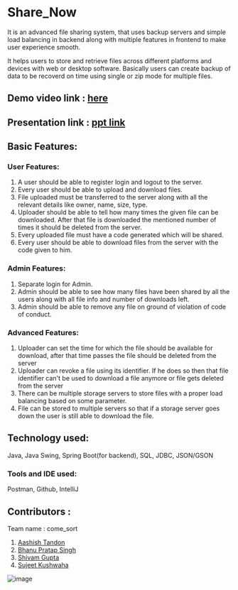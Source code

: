 # Share_Now
It is an advanced file sharing system, that uses backup servers and simple load balancing in backend along with multiple features in frontend to make user experience smooth.

It helps users to store and retrieve files across different platforms and devices with web or desktop software. Basically users can create backup of data to be recoverd on time using single or zip mode for multiple files.

## Demo video link : [here](https://youtu.be/wvLMr-pG2gE)
## Presentation link : [ppt link](https://drive.google.com/file/d/1GJ8cmpjqho6VvNwTgfITJpu2CoOCWVUH/view?usp=sharing)

## Basic Features:
### User Features:
1. A user should be able to register login and logout to the server.
2. Every user should be able to upload and download files.
3. File uploaded must be transferred to the server along with all the relevant
details like owner, name, size, type.
4. Uploader should be able to tell how many times the given file can be downloaded.
After that file is downloaded the mentioned number of times it should be
deleted from the server.
5. Every uploaded file must have a code generated which will be shared.
6. Every user should be able to download files from the server with the code given
to him.
### Admin Features:
1. Separate login for Admin.
2. Admin should be able to see how many files have been shared by all the users
along with all file info and number of downloads left.
3. Admin should be able to remove any file on ground of violation of code of
conduct.
### Advanced Features:
1. Uploader can set the time for which the file should be available for download,
after that time passes the file should be deleted from the server
2. Uploader can revoke a file using its identifier. If he does so then that file
identifier can't be used to download a file anymore or file gets deleted from the
server
3. There can be multiple storage servers to store files with a proper load balancing
based on some parameter.
4. File can be stored to multiple servers so that if a storage server goes down the
user is still able to download the file.

## Technology used:
Java, Java Swing, Spring Boot(for backend), SQL, JDBC, JSON/GSON
### Tools and IDE used:
Postman, Github, IntelliJ

## Contributors :
Team name : come_sort
1. [Aashish Tandon](https://github.com/aashishat718)
2. [Bhanu Pratap Singh](https://github.com/bhallaldev22)
3. [Shivam Gupta](https://github.com/samsoldeinstein)
4. [Sujeet Kushwaha](https://github.com/su050300)


![image](https://user-images.githubusercontent.com/54476719/114285013-8186a900-9a71-11eb-832d-20ecd6bff451.png)

